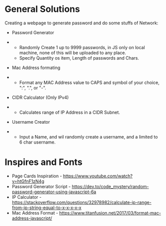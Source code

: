 # General Solutions

Creating a webpage to generate password and do some stuffs of Network:
* Password Generator
* * Randomly Create 1 up to 9999 passwords, in JS only on local machine, none of this will be uploaded to any place.
  * Specify Quantity os item, Length of passwords and Chars.
  
* Mac Address formating
* * Format any MAC Address value to CAPS and symbol of your choice, ":", ".", or "-".
  
* CIDR Calculator (Only IPv4)
* * Calculates range of IP Address in a CIDR Subnet.
    
* Username Creator
* * Input a Name, and wil randomly create a username, and a limited to 6 char username.

# Inspires and Fonts
* Page Cards Inspiration - https://www.youtube.com/watch?v=htGfnF1zN4g
* Password Generator Script - https://dev.to/code_mystery/random-password-generator-using-javascript-6a
* IP Calculator - https://stackoverflow.com/questions/32978982/calculate-ip-range-from-ip-string-equal-to-x-x-x-x-x
* Mac Address Format - https://www.titanfusion.net/2017/03/format-mac-address-javascript/

